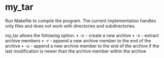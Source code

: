 # my_tar

Run Makefile to compile the program. The current implementation handles only files and does not work with directories and subdirectories.

my_tar allows the following option:
• -c  - create a new archive
• -x  - extract archive members
• -r  - append a new archive member to the end of the archive
• -u  - append a new archive member to the end of the archive if the last modification is newer than the archive member within the archive
